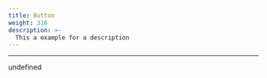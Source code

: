 ```yaml
---
title: Button
weight: 316
description: >-
  This a example for a description
---
```


---

undefined
